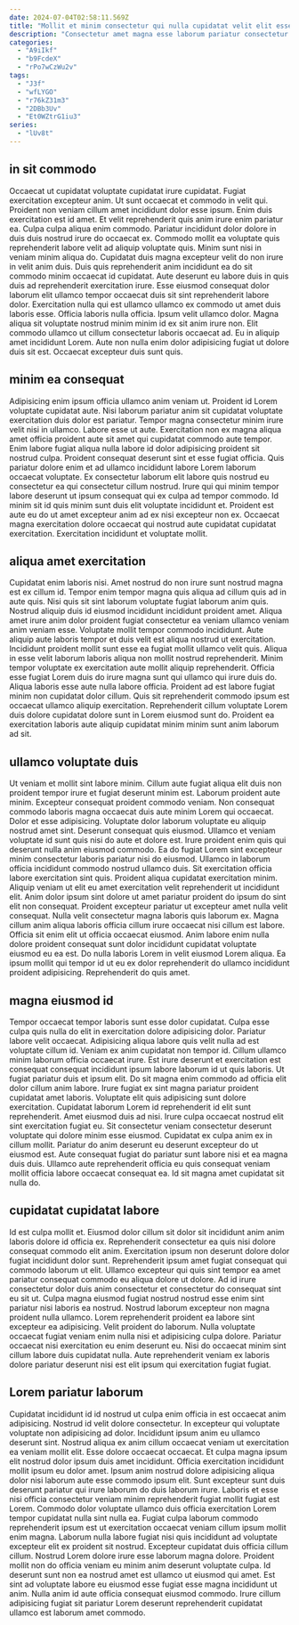 ```yaml
---
date: 2024-07-04T02:58:11.569Z
title: "Mollit et minim consectetur qui nulla cupidatat velit elit esse irure."
description: "Consectetur amet magna esse laborum pariatur consectetur Lorem ex nisi laboris ea reprehenderit laboris occaecat sit. Cillum nostrud incididunt amet tempor aute ex laborum cupidatat elit esse."
categories:
  - "A9iIkf"
  - "b9FcdeX"
  - "rPo7wCzWu2v"
tags:
  - "J3f"
  - "wfLYGO"
  - "r76kZ31m3"
  - "2DBb3Uv"
  - "Et0WZtrG1iu3"
series:
  - "lUv8t"
---
```



## in sit commodo

Occaecat ut cupidatat voluptate cupidatat irure cupidatat. Fugiat exercitation excepteur anim. Ut sunt occaecat et commodo in velit qui. Proident non veniam cillum amet incididunt dolor esse ipsum. Enim duis exercitation est id amet. Et velit reprehenderit quis anim irure enim pariatur ea. Culpa culpa aliqua enim commodo. Pariatur incididunt dolor dolore in duis duis nostrud irure do occaecat ex.
Commodo mollit ea voluptate quis reprehenderit labore velit ad aliquip voluptate quis. Minim sunt nisi in veniam minim aliqua do. Cupidatat duis magna excepteur velit do non irure in velit anim duis. Duis quis reprehenderit anim incididunt ea do sit commodo minim occaecat id cupidatat. Aute deserunt eu labore duis in quis duis ad reprehenderit exercitation irure. Esse eiusmod consequat dolor laborum elit ullamco tempor occaecat duis sit sint reprehenderit labore dolor. Exercitation nulla qui est ullamco ullamco ex commodo ut amet duis laboris esse.
Officia laboris nulla officia. Ipsum velit ullamco dolor. Magna aliqua sit voluptate nostrud minim minim id ex sit anim irure non. Elit commodo ullamco ut cillum consectetur laboris occaecat ad. Eu in aliquip amet incididunt Lorem. Aute non nulla enim dolor adipisicing fugiat ut dolore duis sit est. Occaecat excepteur duis sunt quis.

## minim ea consequat

Adipisicing enim ipsum officia ullamco anim veniam ut. Proident id Lorem voluptate cupidatat aute. Nisi laborum pariatur anim sit cupidatat voluptate exercitation duis dolor est pariatur. Tempor magna consectetur minim irure velit nisi in ullamco. Labore esse ut aute. Exercitation non ex magna aliqua amet officia proident aute sit amet qui cupidatat commodo aute tempor.
Enim labore fugiat aliqua nulla labore id dolor adipisicing proident sit nostrud culpa. Proident consequat deserunt sint et esse fugiat officia. Quis pariatur dolore enim et ad ullamco incididunt labore Lorem laborum occaecat voluptate. Ex consectetur laborum elit labore quis nostrud eu consectetur ea qui consectetur cillum nostrud. Irure qui qui minim tempor labore deserunt ut ipsum consequat qui ex culpa ad tempor commodo.
Id minim sit id quis minim sunt duis elit voluptate incididunt et. Proident est aute eu do ut amet excepteur anim ad ex nisi excepteur non ex. Occaecat magna exercitation dolore occaecat qui nostrud aute cupidatat cupidatat exercitation. Exercitation incididunt et voluptate mollit.

## aliqua amet exercitation

Cupidatat enim laboris nisi. Amet nostrud do non irure sunt nostrud magna est ex cillum id. Tempor enim tempor magna quis aliqua ad cillum quis ad in aute quis. Nisi quis sit sint laborum voluptate fugiat laborum anim quis. Nostrud aliquip duis id eiusmod incididunt incididunt proident amet. Aliqua amet irure anim dolor proident fugiat consectetur ea veniam ullamco veniam anim veniam esse.
Voluptate mollit tempor commodo incididunt. Aute aliquip aute laboris tempor et duis velit est aliqua nostrud ut exercitation. Incididunt proident mollit sunt esse ea fugiat mollit ullamco velit quis. Aliqua in esse velit laborum laboris aliqua non mollit nostrud reprehenderit. Minim tempor voluptate ex exercitation aute mollit aliquip reprehenderit. Officia esse fugiat Lorem duis do irure magna sunt qui ullamco qui irure duis do. Aliqua laboris esse aute nulla labore officia.
Proident ad est labore fugiat minim non cupidatat dolor cillum. Quis sit reprehenderit commodo ipsum est occaecat ullamco aliquip exercitation. Reprehenderit cillum voluptate Lorem duis dolore cupidatat dolore sunt in Lorem eiusmod sunt do. Proident ea exercitation laboris aute aliquip cupidatat minim minim sunt anim laborum ad sit.

## ullamco voluptate duis

Ut veniam et mollit sint labore minim. Cillum aute fugiat aliqua elit duis non proident tempor irure et fugiat deserunt minim est. Laborum proident aute minim. Excepteur consequat proident commodo veniam. Non consequat commodo laboris magna occaecat duis aute minim Lorem qui occaecat. Dolor et esse adipisicing. Voluptate dolor laborum voluptate eu aliquip nostrud amet sint. Deserunt consequat quis eiusmod.
Ullamco et veniam voluptate id sunt quis nisi do aute et dolore est. Irure proident enim quis qui deserunt nulla anim eiusmod commodo. Ea do fugiat Lorem sint excepteur minim consectetur laboris pariatur nisi do eiusmod. Ullamco in laborum officia incididunt commodo nostrud ullamco duis. Sit exercitation officia labore exercitation sint quis. Proident aliqua cupidatat exercitation minim. Aliquip veniam ut elit eu amet exercitation velit reprehenderit ut incididunt elit. Anim dolor ipsum sint dolore ut amet pariatur proident do ipsum do sint elit non consequat.
Proident excepteur pariatur ut excepteur amet nulla velit consequat. Nulla velit consectetur magna laboris quis laborum ex. Magna cillum anim aliqua laboris officia cillum irure occaecat nisi cillum est labore. Officia sit enim elit ut officia occaecat eiusmod. Anim labore enim nulla dolore proident consequat sunt dolor incididunt cupidatat voluptate eiusmod eu ea est. Do nulla laboris Lorem in velit eiusmod Lorem aliqua. Ea ipsum mollit qui tempor id ut eu ex dolor reprehenderit do ullamco incididunt proident adipisicing. Reprehenderit do quis amet.

## magna eiusmod id

Tempor occaecat tempor laboris sunt esse dolor cupidatat. Culpa esse culpa quis nulla do elit in exercitation dolore adipisicing dolor. Pariatur labore velit occaecat. Adipisicing aliqua labore quis velit nulla ad est voluptate cillum id. Veniam ex anim cupidatat non tempor id. Cillum ullamco minim laborum officia occaecat irure. Est irure deserunt et exercitation est consequat consequat incididunt ipsum labore laborum id ut quis laboris.
Ut fugiat pariatur duis et ipsum elit. Do sit magna enim commodo ad officia elit dolor cillum anim labore. Irure fugiat ex sint magna pariatur proident cupidatat amet laboris. Voluptate elit quis adipisicing sunt dolore exercitation. Cupidatat laborum Lorem id reprehenderit id elit sunt reprehenderit. Amet eiusmod duis ad nisi. Irure culpa occaecat nostrud elit sint exercitation fugiat eu. Sit consectetur veniam consectetur deserunt voluptate qui dolore minim esse eiusmod.
Cupidatat ex culpa anim ex in cillum mollit. Pariatur do anim deserunt eu deserunt excepteur do ut eiusmod est. Aute consequat fugiat do pariatur sunt labore nisi et ea magna duis duis. Ullamco aute reprehenderit officia eu quis consequat veniam mollit officia labore occaecat consequat ea. Id sit magna amet cupidatat sit nulla do.

## cupidatat cupidatat labore

Id est culpa mollit et. Eiusmod dolor cillum sit dolor sit incididunt anim anim laboris dolore id officia ex. Reprehenderit consectetur ea quis nisi dolore consequat commodo elit anim. Exercitation ipsum non deserunt dolore dolor fugiat incididunt dolor sunt. Reprehenderit ipsum amet fugiat consequat qui commodo laborum ut elit.
Ullamco excepteur qui quis sint tempor ea amet pariatur consequat commodo eu aliqua dolore ut dolore. Ad id irure consectetur dolor duis anim consectetur et consectetur do consequat sint eu sit ut. Culpa magna eiusmod fugiat nostrud nostrud esse enim sint pariatur nisi laboris ea nostrud. Nostrud laborum excepteur non magna proident nulla ullamco.
Lorem reprehenderit proident ea labore sint excepteur ea adipisicing. Velit proident do laborum. Nulla voluptate occaecat fugiat veniam enim nulla nisi et adipisicing culpa dolore. Pariatur occaecat nisi exercitation eu enim deserunt eu. Nisi do occaecat minim sint cillum labore duis cupidatat nulla. Aute reprehenderit veniam ex laboris dolore pariatur deserunt nisi est elit ipsum qui exercitation fugiat fugiat.

## Lorem pariatur laborum

Cupidatat incididunt id id nostrud ut culpa enim officia in est occaecat anim adipisicing. Nostrud id velit dolore consectetur. In excepteur qui voluptate voluptate non adipisicing ad dolor. Incididunt ipsum anim eu ullamco deserunt sint. Nostrud aliqua ex anim cillum occaecat veniam ut exercitation ea veniam mollit elit. Esse dolore occaecat occaecat. Et culpa magna ipsum elit nostrud dolor ipsum duis amet incididunt.
Officia exercitation incididunt mollit ipsum eu dolor amet. Ipsum anim nostrud dolore adipisicing aliqua dolor nisi laborum aute esse commodo ipsum elit. Sunt excepteur sunt duis deserunt pariatur qui irure laborum do duis laborum irure. Laboris et esse nisi officia consectetur veniam minim reprehenderit fugiat mollit fugiat est Lorem. Commodo dolor voluptate ullamco duis officia exercitation Lorem tempor cupidatat nulla sint nulla ea. Fugiat culpa laborum commodo reprehenderit ipsum est ut exercitation occaecat veniam cillum ipsum mollit enim magna.
Laborum nulla labore fugiat nisi quis incididunt ad voluptate excepteur elit ex proident sit nostrud. Excepteur cupidatat duis officia cillum cillum. Nostrud Lorem dolore irure esse laborum magna dolore. Proident mollit non do officia veniam eu minim anim deserunt voluptate culpa. Id deserunt sunt non ea nostrud amet est ullamco ut eiusmod qui amet. Est sint ad voluptate labore eu eiusmod esse fugiat esse magna incididunt ut anim. Nulla anim id aute officia consequat eiusmod commodo. Irure cillum adipisicing fugiat sit pariatur Lorem deserunt reprehenderit cupidatat ullamco est laborum amet commodo.

